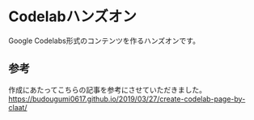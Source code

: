 # Codelabハンズオン
Google Codelabs形式のコンテンツを作るハンズオンです。

## 参考
作成にあたってこちらの記事を参考にさせていただきました。
https://budougumi0617.github.io/2019/03/27/create-codelab-page-by-claat/
